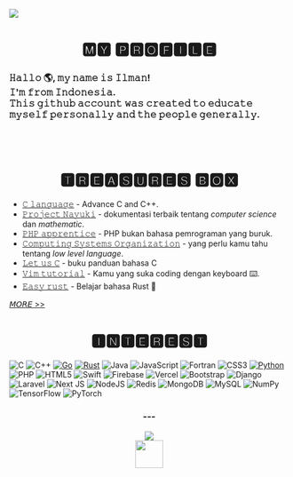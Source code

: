 
![](https://pimp-my-readme.webapp.io/pimp-my-readme/wavy-banner?subtitle=%F0%9D%9A%98%F0%9D%9A%97%F0%9D%9A%8E%20%F0%9D%9A%8B%F0%9D%9A%92%F0%9D%9A%9D%20%F0%9D%9A%8A%F0%9D%9A%91%F0%9D%9A%8E%F0%9D%9A%8A%F0%9D%9A%8D%20%F0%9F%91%8A&title=%3E%200%20bit%20)





<p>
<h1 align="center">🅼🆈 🅿🆁🅾🅵🅸🅻🅴</h1>
</p>

<h3 align="fustify">
  𝙷𝚊𝚕𝚕𝚘 🌎, 𝚖𝚢 𝚗𝚊𝚖𝚎 𝚒𝚜 𝙸𝚕𝚖𝚊𝚗!<br>
𝙸'𝚖 𝚏𝚛𝚘𝚖 <b>𝙸𝚗𝚍𝚘𝚗𝚎𝚜𝚒𝚊</b>.<br>
 𝚃𝚑𝚒𝚜 𝚐𝚒𝚝𝚑𝚞𝚋 𝚊𝚌𝚌𝚘𝚞𝚗𝚝 𝚠𝚊𝚜 𝚌𝚛𝚎𝚊𝚝𝚎𝚍 𝚝𝚘 𝚎𝚍𝚞𝚌𝚊𝚝𝚎 𝚖𝚢𝚜𝚎𝚕𝚏 𝚙𝚎𝚛𝚜𝚘𝚗𝚊𝚕𝚕𝚢 𝚊𝚗𝚍 𝚝𝚑𝚎 𝚙𝚎𝚘𝚙𝚕𝚎 𝚐𝚎𝚗𝚎𝚛𝚊𝚕𝚕𝚢. 
</h3><br><br>
  

<h1 align="center">🆃🆁🅴🅰🆂🆄🆁🅴🆂 🅱🅾🆇</h1>

- [𝙲 𝚕𝚊𝚗𝚐𝚞𝚊𝚐𝚎](tab:https://www.avabodh.com/articles/ "𝑡𝑢𝑡𝑜𝑟𝑖𝑎𝑙 (ENG)") - Advance C and C++.
- [𝙿𝚛𝚘𝚓𝚎𝚌𝚝 𝙽𝚊𝚢𝚞𝚔𝚒](tab:https://www.nayuki.io/ "𝑚𝑎𝑡𝑒𝑚𝑎𝑡𝑖𝑘𝑎 𝑑𝑎𝑛 𝑝𝑟𝑜𝑔𝑟𝑎𝑚 /𝑑𝑜𝑘𝑢𝑚𝑒𝑛𝑡𝑎𝑠𝑖 (ENG)") - dokumentasi terbaik tentang *computer science* dan *mathematic*.
- [𝙿𝙷𝙿 𝚊𝚙𝚙𝚛𝚎𝚗𝚝𝚒𝚌𝚎](tab:https://phpapprentice.com/ "𝑏𝑎ℎ𝑎𝑠𝑎 𝑃𝐻𝑃 𝑢𝑛𝑡𝑢𝑘 𝑝𝑒𝑚𝑢𝑙𝑎 (ENG)") - PHP bukan bahasa pemrograman yang buruk.
- [𝙲𝚘𝚖𝚙𝚞𝚝𝚒𝚗𝚐 𝚂𝚢𝚜𝚝𝚎𝚖𝚜 𝙾𝚛𝚐𝚊𝚗𝚒𝚣𝚊𝚝𝚒𝚘𝚗](tab:http://www.cburch.com/books/cpy/#s3 "online book (ENG)") - yang perlu kamu tahu tentang *low level language*.
- [𝙻𝚎𝚝 𝚞𝚜 𝙲](tab:https://web.archive.org/web/20211006163041/http://pdvpmtasgaon.edu.in/uploads/dptcomputer/Let%20us%20c%20-%20yashwantkanetkar.pdf "𝑑𝑜𝑘𝑢𝑚𝑒𝑛𝑡𝑎𝑠𝑖 (ENG)") - buku panduan bahasa C
- [𝚅𝚒𝚖 𝚝𝚞𝚝𝚘𝚛𝚒𝚊𝚕](tab:https://danielmiessler.com/study/vim/ "𝑐𝑜𝑑𝑒 𝑒𝑑𝑖𝑡𝑜𝑟 𝑠ℎ𝑜𝑟𝑡𝑐𝑢𝑡 (ENG)") - Kamu yang suka coding dengan keyboard ⌨️.
- [𝙴𝚊𝚜𝚢 𝚛𝚞𝚜𝚝](tab:https://github.com/Fattah25/easy-rust-indonesia "𝑟𝑒𝑝𝑜 𝑟𝑢𝑠𝑡 𝑡𝑢𝑡𝑜𝑟𝑖𝑎𝑙 (IND)") - Belajar bahasa Rust 🦀


[𝘔𝘖𝘙𝘌 >>]()

<h1 align="center">🅸🅽🆃🅴🆁🅴🆂🆃</h1>

![C](https://img.shields.io/badge/c-%2300599C.svg?style=for-the-badge&logo=c&logoColor=white) 
![C++](https://img.shields.io/badge/c++-%2300599C.svg?style=for-the-badge&logo=c%2B%2B&logoColor=white) 
[![Go](https://img.shields.io/badge/go-%2300ADD8.svg?style=for-the-badge&logo=go&logoColor=white)](tab:https://go.dev/) 
[![Rust](https://img.shields.io/badge/rust-%23000000.svg?style=for-the-badge&logo=rust&logoColor=white)](https://www.rust-lang.org/)
![Java](https://img.shields.io/badge/java-%23ED8B00.svg?style=for-the-badge&logo=java&logoColor=white) 
![JavaScript](https://img.shields.io/badge/javascript-%23323330.svg?style=for-the-badge&logo=javascript&logoColor=%23F7DF1E) 
![Fortran](https://img.shields.io/badge/Fortran-%23734F96.svg?style=for-the-badge&logo=fortran&logoColor=white) 
![CSS3](https://img.shields.io/badge/css3-%231572B6.svg?style=for-the-badge&logo=css3&logoColor=white) 
[![Python](https://img.shields.io/badge/python-3670A0?style=for-the-badge&logo=python&logoColor=ffdd54 "𝑝𝑦-𝑠𝑐𝑟𝑖𝑝𝑡 (𝑛𝑒𝑤 𝑓𝑟𝑎𝑚𝑒𝑤𝑜𝑟𝑘 𝑓𝑜𝑟 𝑓𝑟𝑜𝑛𝑡-𝑒𝑛𝑑)")](https://pyscript.net/) 
![PHP](https://img.shields.io/badge/php-%23777BB4.svg?style=for-the-badge&logo=php&logoColor=white) 
![HTML5](https://img.shields.io/badge/html5-%23E34F26.svg?style=for-the-badge&logo=html5&logoColor=white) 
![Swift](https://img.shields.io/badge/swift-F54A2A?style=for-the-badge&logo=swift&logoColor=white) 
![Firebase](https://img.shields.io/badge/firebase-%23039BE5.svg?style=for-the-badge&logo=firebase) 
![Vercel](https://img.shields.io/badge/vercel-%23000000.svg?style=for-the-badge&logo=vercel&logoColor=white) 
![Bootstrap](https://img.shields.io/badge/bootstrap-%23563D7C.svg?style=for-the-badge&logo=bootstrap&logoColor=white) 
![Django](https://img.shields.io/badge/django-%23092E20.svg?style=for-the-badge&logo=django&logoColor=white) 
![Laravel](https://img.shields.io/badge/laravel-%23FF2D20.svg?style=for-the-badge&logo=laravel&logoColor=white) 
![Next JS](https://img.shields.io/badge/Next-black?style=for-the-badge&logo=next.js&logoColor=white) 
![NodeJS](https://img.shields.io/badge/node.js-6DA55F?style=for-the-badge&logo=node.js&logoColor=white) 
![Redis](https://img.shields.io/badge/redis-%23DD0031.svg?style=for-the-badge&logo=redis&logoColor=white) 
![MongoDB](https://img.shields.io/badge/MongoDB-%234ea94b.svg?style=for-the-badge&logo=mongodb&logoColor=white) 
![MySQL](https://img.shields.io/badge/mysql-%2300f.svg?style=for-the-badge&logo=mysql&logoColor=white) 
![NumPy](https://img.shields.io/badge/numpy-%23013243.svg?style=for-the-badge&logo=numpy&logoColor=white) 
![TensorFlow](https://img.shields.io/badge/TensorFlow-%23FF6F00.svg?style=for-the-badge&logo=TensorFlow&logoColor=white) 
![PyTorch](https://img.shields.io/badge/PyTorch-%23EE4C2C.svg?style=for-the-badge&logo=PyTorch&logoColor=white)

<!--![HTML_CSS_Python_GoLang_MongoDB_JavaScript_Java_](https://pimp-my-readme.webapp.io/pimp-my-readme/technology?technology=HTML_CSS_Python_GoLang_MongoDB_JavaScript)-->


<h3 align="center">---</h3>

<div align="center">
<a href="https://ko-fi.com/https://ko-fi.com/procrast29479"><img src="https://img.shields.io/badge/Ko--fi-F16061?style=for-the-badge&logo=ko-fi&logoColor=white"></a><br>   
<a href="https://zink.tips/becon" title="𝑎𝑛𝑑𝑎 𝑝𝑒𝑟𝑙𝑢 𝑎𝑘𝑢𝑛 𝑧𝑖𝑛𝑘 𝑢𝑛𝑡𝑢𝑘 𝑚𝑒𝑚𝑏𝑒𝑟𝑖𝑘𝑎𝑛 𝑡𝑖𝑝."><img src="https://lh3.googleusercontent.com/a/AATXAJxi0iDV5blQVOKqExqfF8wMohiwOdRap2O8p6px=s96-c" width="50px"></a>
</div>

